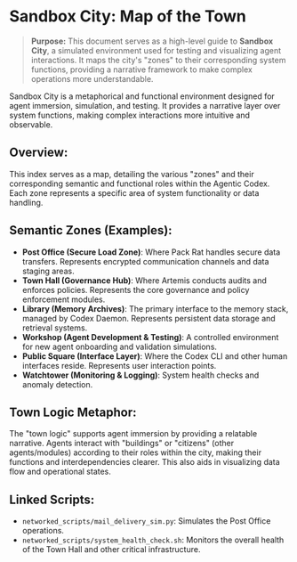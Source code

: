 # Sandbox City: Map of the Town

> **Purpose:** This document serves as a high-level guide to **Sandbox City**, a simulated environment used for testing and visualizing agent interactions. It maps the city's "zones" to their corresponding system functions, providing a narrative framework to make complex operations more understandable.

Sandbox City is a metaphorical and functional environment designed for agent immersion, simulation, and testing. It provides a narrative layer over system functions, making complex interactions more intuitive and observable.

## Overview:
This index serves as a map, detailing the various "zones" and their corresponding semantic and functional roles within the Agentic Codex. Each zone represents a specific area of system functionality or data handling.

## Semantic Zones (Examples):
*   **Post Office (Secure Load Zone)**: Where Pack Rat handles secure data transfers. Represents encrypted communication channels and data staging areas.
*   **Town Hall (Governance Hub)**: Where Artemis conducts audits and enforces policies. Represents the core governance and policy enforcement modules.
*   **Library (Memory Archives)**: The primary interface to the memory stack, managed by Codex Daemon. Represents persistent data storage and retrieval systems.
*   **Workshop (Agent Development & Testing)**: A controlled environment for new agent onboarding and validation simulations.
*   **Public Square (Interface Layer)**: Where the Codex CLI and other human interfaces reside. Represents user interaction points.
*   **Watchtower (Monitoring & Logging)**: System health checks and anomaly detection.

## Town Logic Metaphor:
The "town logic" supports agent immersion by providing a relatable narrative. Agents interact with "buildings" or "citizens" (other agents/modules) according to their roles within the city, making their functions and interdependencies clearer. This also aids in visualizing data flow and operational states.

## Linked Scripts:
*   `networked_scripts/mail_delivery_sim.py`: Simulates the Post Office operations.
*   `networked_scripts/system_health_check.sh`: Monitors the overall health of the Town Hall and other critical infrastructure.